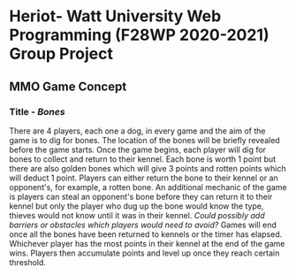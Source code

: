 # Heriot- Watt University Web Programming (F28WP 2020-2021) Group Project

## MMO Game Concept

### Title - *Bones*

There are 4 players, each one a dog, in every game and the aim of the game is to dig for bones. The location of the bones will be briefly revealed before the game starts. Once the game begins, each player will dig for bones to collect and return to their kennel. Each bone is worth 1 point but there are also golden bones which will give 3 points and rotten points which will deduct 1 point. Players can either return the bone to their kennel or an opponent's, for example, a rotten bone. An additional mechanic of the game is players can steal an opponent's bone before they can return it to their kennel but only the player who dug up the bone would know the type, thieves would not know until it was in their kennel. *Could possibly add barriers or obstacles which players would need to avoid?* Games will end once all the bones have been returned to kennels or the timer has elapsed. Whichever player has the most points in their kennel at the end of the game wins. Players then accumulate points and level up once they reach certain threshold.
